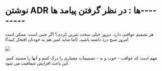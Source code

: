 # نوشتن ADR ها : در نظر گرفتن پیامد ها---------

هر تصمیم عواقبی دارد. دیروز خیلی سخت تمرین کردی؟ اگر چنین است، ممکن است امروز صبح درد داشته باشید. (اما شاید کمی هم به خودتان افتخار کنید!)

![](Pasted%20image%2020240401122339.png)

مهم است که عواقب - خوب و بد - تصمیمات معماری را درک کنیم و آنها را مستند کنیم. این باعث افزایش شفافیت می شود.